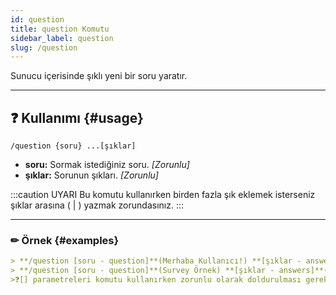 ```yaml
---
id: question
title: question Komutu
sidebar_label: question
slug: /question
---
```

Sunucu içerisinde şıklı yeni bir soru yaratır.

---

## ❓ Kullanımı {#usage}

`/question {soru} ...[şıklar]`

- **soru:** Sormak istediğiniz soru. *[Zorunlu]*
- **şıklar:** Sorunun şıkları. *[Zorunlu]*

:::caution UYARI
Bu komutu kullanırken birden fazla şık eklemek isterseniz şıklar arasına ( | ) yazmak zorundasınız. 
:::

---

### ✏ Örnek {#examples}
```markdown 
> **/question [soru - question]**(Merhaba Kullanıcı!) **[şıklar - answers]**(Çekiliş|Asena|Bot)
> **/question [soru - question]**(Survey Örnek) **[şıklar - answers]**(Survey|Komut|Asena)
>❓[] parametreleri komutu kullanırken zorunlu olarak doldurulması gereken yerlerdir. () parametreleri [] ile belirtilen zorunlu yerlere yazabileceğiniz örnek cümlelerdir.